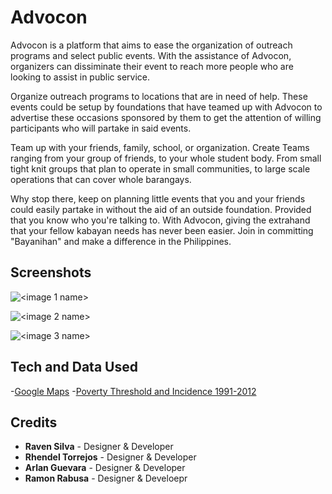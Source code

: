 # Advocon

Advocon is a platform that aims to ease the organization of outreach programs and select public 
events. With the assistance of Advocon, organizers can dissiminate their event to reach more people 
who are looking to assist in public service. 

Organize outreach programs to locations that are in need of help. These events could be setup by 
foundations that have teamed up with Advocon to advertise these occasions sponsored by them to get 
the attention of willing participants who will partake in said events.

Team up with your friends, family, school, or organization. Create Teams ranging from your group of 
friends, to your whole student body. From small tight knit groups that plan to operate in small 
communities, to large scale operations that can cover whole barangays.

Why stop there, keep on planning little events that you and your friends could easily partake in 
without the aid of an outside foundation. Provided that you know who you're talking to.
With Advocon, giving the extrahand that your fellow kabayan needs has never been easier. Join in 
committing "Bayanihan" and make a difference in the Philippines.

## Screenshots

![<image 1 name>](url)

![<image 2 name>](url)

![<image 3 name>](url)

## Tech and Data Used

-[Google Maps](https://developers.google.com/maps/?hl=en)
-[Poverty Threshold and Incidence 1991-2012 ](http://data.gov.ph/catalogue/dataset/nscb-poverty-threshold-and-incidence-1991-to-2012)

## Credits

- **Raven Silva** - Designer & Developer
- **Rhendel Torrejos** - Designer & Developer
- **Arlan Guevara** - Designer & Developer
- **Ramon Rabusa** - Designer & Develoepr
